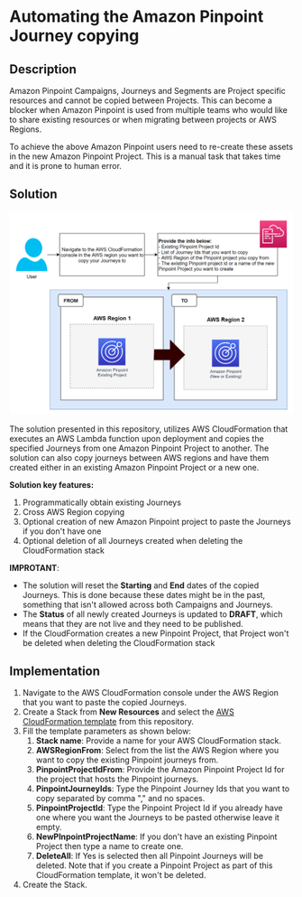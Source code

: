 # Automating the Amazon Pinpoint Journey copying

## Description

Amazon Pinpoint Campaigns, Journeys and Segments are Project specific resources and cannot be copied between Projects. This can become a blocker when Amazon Pinpoint is used from multiple teams who would like to share existing resources or when migrating between projects or AWS Regions. 

To achieve the above Amazon Pinpoint users need to re-create these assets in the new Amazon Pinpoint Project. This is a manual task that takes time and it is prone to human error.

## Solution

![solution_process](https://github.com/Pioank/pinpoint-cf-journeys-migration/blob/main/CF-Journey-Copy-Process.PNG)

The solution presented in this repository, utilizes AWS CloudFormation that executes an AWS Lambda function upon deployment and copies the specified Journeys from one Amazon Pinpoint Project to another. The solution can also copy journeys between AWS regions and have them created either in an existing Amazon Pinpoint Project or a new one.

**Solution key features:**
1. Programmatically obtain existing Journeys
3. Cross AWS Region copying
4. Optional creation of new Amazon Pinpoint project to paste the Journeys if you don't have one
5. Optional deletion of all Journeys created when deleting the CloudFormation stack

**IMPROTANT**: 
- The solution will reset the **Starting** and **End** dates of the copied Journeys. This is done because these dates might be in the past, something that isn't allowed across both Campaigns and Journeys. 
- The **Status** of all newly created Journeys is updated to **DRAFT**, which means that they are not live and they need to be published.
- If the CloudFormation creates a new Pinpoint Project, that Project won't be deleted when deleting the CloudFormation stack

## Implementation

1. Navigate to the AWS CloudFormation console under the AWS Region that you want to paste the copied Journeys.
2. Create a Stack from **New Resources** and select the [AWS CloudFormation template](https://github.com/Pioank/pinpoint-cf-journeys-migration/blob/main/CF-Pinpoint-Journeys-Migration.yaml) from this repository.
3. Fill the template parameters as shown below:
    1. **Stack name**: Provide a name for your AWS CloudFormation stack.
    2. **AWSRegionFrom**: Select from the list the AWS Region where you want to copy the existing Pinpoint journeys from.
    3. **PinpointProjectIdFrom**: Provide the Amazon Pinpoint Project Id for the project that hosts the Pinpoint journeys.
    4. **PinpointJourneyIds**: Type the Pinpoint Journey Ids that you want to copy separated by comma "," and no spaces.
    5. **PinpointProjectId**: Type the Pinpoint Project Id if you already have one where you want the Journeys to be pasted otherwise leave it empty.
    6. **NewPInpointProjectName**: If you don't have an existing Pinpoint Project then type a name to create one.
    7. **DeleteAll**: If Yes is selected then all Pinpoint Journeys will be deleted. Note that if you create a Pinpoint Project as part of this CloudFormation template, it won't be deleted. 
4. Create the Stack.
